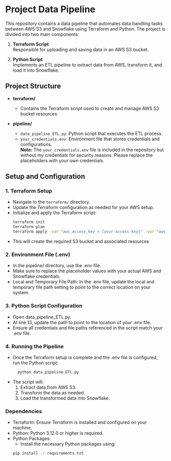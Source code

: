 # Project Data Pipeline

This repository contains a data pipeline that automates data handling tasks between AWS S3 and Snowflake using Terraform and Python. The project is divided into two main components:

1. **Terraform Script**  
   Responsible for uploading and saving data in an AWS S3 bucket.
   
2. **Python Script**  
   Implements an ETL pipeline to extract data from AWS, transform it, and load it into Snowflake.

## Project Structure

- **terraform/**
  - Contains the Terraform script used to create and manage AWS S3 bucket resources.
  
- **pipeline/**
  - `data_pipeline_ETL.py`: Python script that executes the ETL process.
  - `your_credentials.env`: Environment file that stores credentials and configurations.  
    **Note:** The `your_credentials.env` file is included in the repository but without my credentials for security reasons. Please replace the placeholders with your own credentials.

## Setup and Configuration

### 1. Terraform Setup

- Navigate to the `terraform/` directory.
- Update the Terraform configuration as needed for your AWS setup.
- Initialize and apply the Terraform script:
  ```bash
  terraform init
  terraform plan
  terraform apply -var "aws_access_key = [your-access-key]" -var "aws_secret_key = [your-secret-key]"
- This will create the required S3 bucket and associated resources

### 2. Environment File (.env)

- In the pipeline/ directory, use the .env file.
- Make sure to replace the placeholder values with your actual AWS and Snowflake credentials.
- Local and Temporary File Path: In the .env file, update the local and temporary file path setting to point to the correct location on your system.

### 3. Python Script Configuration

- Open data_pipeline_ETL.py.
- At line 13, update the path to point to the location of your .env file.
- Ensure all credentials and file paths referenced in the script match your .env file.

### 4. Running the Pipeline

- Once the Terraform setup is complete and the .env file is configured, run the Python script:
  ```bash
    python data_pipeline_ETL.py
- The script will:
  1. Extract data from AWS S3.
  2. Transform the data as needed.
  3. Load the transformed data into Snowflake.

### Dependencies
- Terraform: Ensure Terraform is installed and configured on your machine.
- Python: Python 3.12.0 or higher is required.
- Python Packages:
  - Install the necessary Python packages using:
  ```bash
  pip install -r requirements.txt
